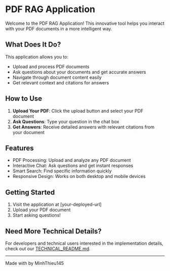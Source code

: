 # PDF RAG Application

Welcome to the PDF RAG Application! This innovative tool helps you interact with your PDF documents in a more intelligent way.

## What Does It Do?

This application allows you to:
- Upload and process PDF documents
- Ask questions about your documents and get accurate answers
- Navigate through document content easily
- Get relevant context and citations for answers

## How to Use

1. **Upload Your PDF**: Click the upload button and select your PDF document
2. **Ask Questions**: Type your question in the chat box
3. **Get Answers**: Receive detailed answers with relevant citations from your document

## Features

- PDF Processing: Upload and analyze any PDF document
- Interactive Chat: Ask questions and get instant responses
- Smart Search: Find specific information quickly
- Responsive Design: Works on both desktop and mobile devices

## Getting Started

1. Visit the application at [your-deployed-url]
2. Upload your PDF document
3. Start asking questions!

## Need More Technical Details?

For developers and technical users interested in the implementation details, check out our [TECHNICAL_README.md](TECHNICAL_README.md).

---
Made with by MinhThieu145
